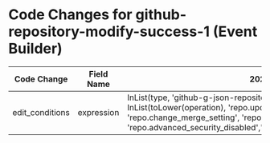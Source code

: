 # Code Changes for github-repository-modify-success-1 (Event Builder)

| Code Change | Field Name | 2025.14.1 | 2025.15.1 |
|-------------|------------|-----------|------------|
| edit_conditions | expression | InList(type, 'github-g-json-repository-modify-success-repo') && InList(toLower(operation), 'repo.update_member', 'repo.change_merge_setting', 'repo.update_actions_secret', 'repo.advanced_security_disabled','repo.add_topic','repo.actions_enabled') | InList(type, 'github-g-json-repository-modify-success-repo','github-g-json-app-activity-success-action') && InList(toLower(operation), 'repo.update_member', 'repo.change_merge_setting', 'repo.update_actions_secret', 'repo.advanced_security_disabled','repo.add_topic','repo.actions_enabled','archived','added_to_repository','released','published','prereleased','removed_from_repository','transferred','unpublished','disabled','enabled','renamed') |